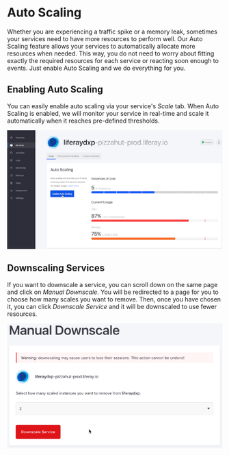 # Auto Scaling

Whether you are experiencing a traffic spike or a memory leak, sometimes your
services need to have more resources to perform well. Our Auto Scaling feature
allows your services to automatically allocate more resources when needed. This
way, you do not need to worry about fitting exactly the required resources for
each service or reacting soon enough to events. Just enable Auto Scaling and we
do everything for you.

## Enabling Auto Scaling

You can easily enable auto scaling via your service's *Scale* tab. When Auto
Scaling is enabled, we will monitor your service in real-time and scale it
automatically when it reaches pre-defined thresholds. 

![Figure 1: Enable auto scaling from the Scale tab.](../../images/auto-scaling-enable.png)

## Downscaling Services

If you want to downscale a service, you can scroll down on the same page and
click on *Manual Downscale*. You will be redirected to a page for you to choose 
how many scales you want to remove. Then, once you have chosen it, you can click 
*Downscale Service* and it will be downscaled to use fewer resources. 

![Figure 2: You can also downscale your service.](../../images/auto-scaling-downscale.png)
